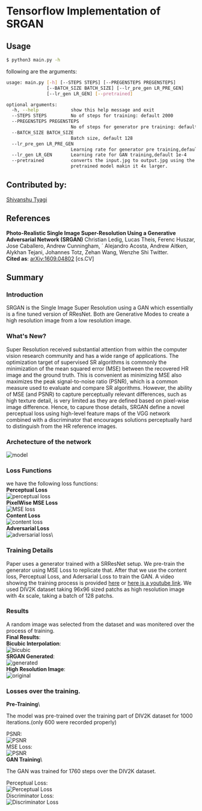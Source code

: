 # Tensorflow Implementation of SRGAN

## Usage
```bash
$ python3 main.py -h
```
following are the arguments:
```bash
usage: main.py [-h] [--STEPS STEPS] [--PREGENSTEPS PREGENSTEPS]
               [--BATCH_SIZE BATCH_SIZE] [--lr_pre_gen LR_PRE_GEN]
               [--lr_gen LR_GEN] [--pretrained]

optional arguments:
  -h, --help            show this help message and exit
  --STEPS STEPS         No of steps for training: default 2000
  --PREGENSTEPS PREGENSTEPS
                        No of steps for generator pre training: default 2000
  --BATCH_SIZE BATCH_SIZE
                        Batch size, default 128
  --lr_pre_gen LR_PRE_GEN
                        Learning rate for generator pre training,default 1e-4
  --lr_gen LR_GEN       Learning rate for GAN training,default 1e-4
  --pretrained          converts the input.jpg to output.jpg using the
                        pretrained model makin it 4x larger.
```
## Contributed by:
[Shivanshu Tyagi](https://github.com/spazewalker)

## References
**Photo-Realistic Single Image Super-Resolution Using a Generative Adversarial Network (SRGAN)**
Christian Ledig, Lucas Theis, Ferenc Huszar, Jose Caballero, Andrew Cunningham, ´
Alejandro Acosta, Andrew Aitken, Alykhan Tejani, Johannes Totz, Zehan Wang, Wenzhe Shi
Twitter. \
__Cited as__: [arXiv:1609.04802](https://arxiv.org/abs/1609.04802v5) [cs.CV]

## Summary
### Introduction
SRGAN is the Single Image Super Resolution using a GAN which essentially is a fine tuned version of RResNet. Both are Generative Modes to create a high resolution image from a low resolution image. 
### What's New?
Super Resolution received substantial attention from within the computer
vision research community and has a wide range of
applications. The optimization target of supervised
SR algorithms is commonly the minimization of the mean
squared error (MSE) between the recovered HR image
and the ground truth. This is convenient as minimizing
MSE also maximizes the peak signal-to-noise ratio (PSNR),
which is a common measure used to evaluate and compare
SR algorithms. However, the ability of MSE (and
PSNR) to capture perceptually relevant differences, such
as high texture detail, is very limited as they are defined
based on pixel-wise image difference. Hence, to capure those details, SRGAN define a novel perceptual loss using high-level feature maps of the VGG network
combined with a discriminator that encourages solutions
perceptually hard to distinguish from the HR reference
images.
### Archetecture of the network
![model](assets/model.jpg)
### Loss Functions
we have the following loss functions:\
**Perceptual Loss**\
![perceptual loss](assets/perceptual_loss.png)\
**PixelWise MSE Loss**\
![MSE loss](assets/MSE_loss.png)\
**Content Loss**\
![content loss](assets/content_loss.png)\
**Adversarial Loss**\
![adversarial loss](assets/adversarial_loss.png)\
### Training Details
Paper uses a generator trained with a SRResNet setup. We pre-train the generator using MSE Loss to replicate that.
After that we use the content loss, Perceptual Loss, and Adersarial Loss to train the GAN. A video showing the training process is provided [here](assets/train_video.avi) or [here is a youtube link](https://youtu.be/q9-AX0yMbzw).
We used DIV2K dataset taking 96x96 sized patchs as high resolution image with 4x scale, taking a batch of 128 patchs.
### Results
A random image was selected from the dataset and was monitered over the process of training.\
__Final Results__:\
**Bicubic Interpolation**:\
![bicubic](assets/bicubicubic_low_resolution.jpg)\
**SRGAN Generated**:\
![generated](assets/generated.jpg)\
**High Resolution Image**:\
![original](assets/original.jpg)
### Losses over the training.
**Pre-Training**\

The model was pre-trained over the training part of DIV2K dataset for 1000 iterations.(only 600 were recorded properly)

PSNR:\
![PSNR](assets/PSNR.svg)\
MSE Loss:\
![PSNR](assets/loss.svg)\
**GAN Training**\

The GAN was trained for 1760 steps over the DIV2K dataset.

Perceptual Loss:\
![Perceptual Loss](assets/Percetual_Loss.svg)\
Discriminator Loss:\
![Discriminator Loss](assets/Discriminator_Loss.svg)
